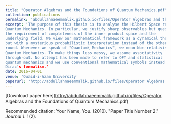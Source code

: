 ```yaml
---
title: "Operator Algebras and the Foundations of Quantum Mechanics.pdf"
collection: publications
permalink: 'abdullahnaeemmalik.github.io/files/Operator Algebras and the Foundations of Quantum Mechanics'
excerpt: 'The purpose of this thesis is to analyse the Hilbert Space requirement for
Quantum Mechanics. In particular, we justify sharp observables but question
the requirement of completeness of the inner product space and the
underlying field. We view our mathematical framework as a dynamical theory
but with a mysterious probabilistic interpretation instead of the otherway
round. Whenever we speak of "Quantum\ Mechanics", we mean Non-relativistic
Quantum Mechanics. To make things less messy, we assume associativity
through-out. No attempt has been made to refer to QFT and statistical
quantum mechanics and we use conventional mathematical symbols instead of
Dirac's formalism.'
date: 2016-04-01
venue: 'Quaid-i-Azam University'
paperurl: 'http://abdullahnaeemmalik.github.io/files/Operator Algebras and the Foundations of Quantum Mechanics.pdf'
---
```



[Download paper here](http://abdullahnaeemmalik.github.io/files/Operator Algebras and the Foundations of Quantum Mechanics.pdf)

Recommended citation: Your Name, You. (2010). "Paper Title Number 2." <i>Journal 1</i>. 1(2).

